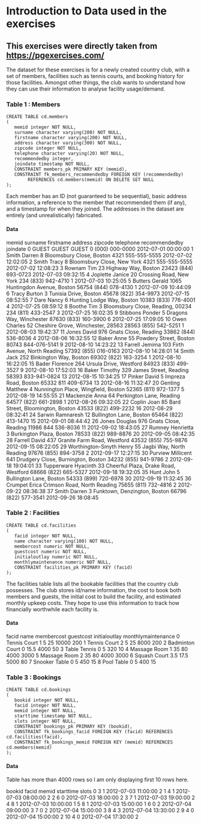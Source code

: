# Introduction to Data used in the exercises
## This exercises were directly taken from https://pgexercises.com/

The dataset for these exercises is for a newly created country club, with a set of members, facilities such as tennis courts, and booking history for those facilities. Amongst other things, the club wants to understand how they can use their information to analyse facility usage/demand. 

### Table 1 : Members

    CREATE TABLE cd.members
    (
       memid integer NOT NULL, 
       surname character varying(200) NOT NULL, 
       firstname character varying(200) NOT NULL, 
       address character varying(300) NOT NULL, 
       zipcode integer NOT NULL, 
       telephone character varying(20) NOT NULL, 
       recommendedby integer,
       joindate timestamp NOT NULL,
       CONSTRAINT members_pk PRIMARY KEY (memid),
       CONSTRAINT fk_members_recommendedby FOREIGN KEY (recommendedby)
            REFERENCES cd.members(memid) ON DELETE SET NULL
    );
          

Each member has an ID (not guaranteed to be sequential), basic address information, a reference to the member that recommended them (if any), and a timestamp for when they joined. The addresses in the dataset are entirely (and unrealistically) fabricated.

#### Data

memid   surname firstname   address zipcode telephone   recommendedby   joindate
0   GUEST   GUEST   GUEST   0   (000) 000-0000      2012-07-01 00:00:00
1   Smith   Darren  8 Bloomsbury Close, Boston  4321    555-555-5555        2012-07-02 12:02:05
2   Smith   Tracy   8 Bloomsbury Close, New York    4321    555-555-5555        2012-07-02 12:08:23
3   Rownam  Tim 23 Highway Way, Boston  23423   (844) 693-0723      2012-07-03 09:32:15
4   Joplette    Janice  20 Crossing Road, New York  234 (833) 942-4710  1   2012-07-03 10:25:05
5   Butters Gerald  1065 Huntingdon Avenue, Boston  56754   (844) 078-4130  1   2012-07-09 10:44:09
6   Tracy   Burton  3 Tunisia Drive, Boston 45678   (822) 354-9973      2012-07-15 08:52:55
7   Dare    Nancy   6 Hunting Lodge Way, Boston 10383   (833) 776-4001  4   2012-07-25 08:59:12
8   Boothe  Tim 3 Bloomsbury Close, Reading, 00234  234 (811) 433-2547  3   2012-07-25 16:02:35
9   Stibbons    Ponder  5 Dragons Way, Winchester   87630   (833) 160-3900  6   2012-07-25 17:09:05
10  Owen    Charles 52 Cheshire Grove, Winchester, 28563    28563   (855) 542-5251  1   2012-08-03 19:42:37
11  Jones   David   976 Gnats Close, Reading    33862   (844) 536-8036  4   2012-08-06 16:32:55
12  Baker   Anne    55 Powdery Street, Boston   80743   844-076-5141    9   2012-08-10 14:23:22
13  Farrell Jemima  103 Firth Avenue, North Reading 57392   (855) 016-0163      2012-08-10 14:28:01
14  Smith   Jack    252 Binkington Way, Boston  69302   (822) 163-3254  1   2012-08-10 16:22:05
15  Bader   Florence    264 Ursula Drive, Westford  84923   (833) 499-3527  9   2012-08-10 17:52:03
16  Baker   Timothy 329 James Street, Reading   58393   833-941-0824    13  2012-08-15 10:34:25
17  Pinker  David   5 Impreza Road, Boston  65332   811 409-6734    13  2012-08-16 11:32:47
20  Genting Matthew 4 Nunnington Place, Wingfield, Boston   52365   (811) 972-1377  5   2012-08-19 14:55:55
21  Mackenzie   Anna    64 Perkington Lane, Reading 64577   (822) 661-2898  1   2012-08-26 09:32:05
22  Coplin  Joan    85 Bard Street, Bloomington, Boston 43533   (822) 499-2232  16  2012-08-29 08:32:41
24  Sarwin  Ramnaresh   12 Bullington Lane, Boston  65464   (822) 413-1470  15  2012-09-01 08:44:42
26  Jones   Douglas 976 Gnats Close, Reading    11986   844 536-8036    11  2012-09-02 18:43:05
27  Rumney  Henrietta   3 Burkington Plaza, Boston  78533   (822) 989-8876  20  2012-09-05 08:42:35
28  Farrell David   437 Granite Farm Road, Westford 43532   (855) 755-9876      2012-09-15 08:22:05
29  Worthington-Smyth   Henry   55 Jagbi Way, North Reading 97676   (855) 894-3758  2   2012-09-17 12:27:15
30  Purview Millicent   641 Drudgery Close, Burnington, Boston  34232   (855) 941-9786  2   2012-09-18 19:04:01
33  Tupperware  Hyacinth    33 Cheerful Plaza, Drake Road, Westford 68666   (822) 665-5327      2012-09-18 19:32:05
35  Hunt    John    5 Bullington Lane, Boston   54333   (899) 720-6978  30  2012-09-19 11:32:45
36  Crumpet Erica   Crimson Road, North Reading 75655   (811) 732-4816  2   2012-09-22 08:36:38
37  Smith   Darren  3 Funktown, Denzington, Boston  66796   (822) 577-3541      2012-09-26 18:08:45


### Table 2 : Facilities

    CREATE TABLE cd.facilities
    (
       facid integer NOT NULL, 
       name character varying(100) NOT NULL, 
       membercost numeric NOT NULL, 
       guestcost numeric NOT NULL, 
       initialoutlay numeric NOT NULL, 
       monthlymaintenance numeric NOT NULL, 
       CONSTRAINT facilities_pk PRIMARY KEY (facid)
    );
          

The facilities table lists all the bookable facilities that the country club possesses. The club stores id/name information, the cost to book both members and guests, the initial cost to build the facility, and estimated monthly upkeep costs. They hope to use this information to track how financially worthwhile each facility is.

#### Data

facid   name    membercost  guestcost   initialoutlay   monthlymaintenance
0   Tennis Court 1  5   25  10000   200
1   Tennis Court 2  5   25  8000    200
2   Badminton Court 0   15.5    4000    50
3   Table Tennis    0   5   320 10
4   Massage Room 1  35  80  4000    3000
5   Massage Room 2  35  80  4000    3000
6   Squash Court    3.5 17.5    5000    80
7   Snooker Table   0   5   450 15
8   Pool Table  0   5   400 15


### Table 3 : Bookings

    CREATE TABLE cd.bookings
    (
       bookid integer NOT NULL, 
       facid integer NOT NULL, 
       memid integer NOT NULL, 
       starttime timestamp NOT NULL,
       slots integer NOT NULL,
       CONSTRAINT bookings_pk PRIMARY KEY (bookid),
       CONSTRAINT fk_bookings_facid FOREIGN KEY (facid) REFERENCES cd.facilities(facid),
       CONSTRAINT fk_bookings_memid FOREIGN KEY (memid) REFERENCES cd.members(memid)
    );


#### Data

Table has more than 4000 rows so I am only displaying first 10 rows here.

bookid  facid   memid   starttime   slots
0   3   1   2012-07-03 11:00:00 2
1   4   1   2012-07-03 08:00:00 2
2   6   0   2012-07-03 18:00:00 2
3   7   1   2012-07-03 19:00:00 2
4   8   1   2012-07-03 10:00:00 1
5   8   1   2012-07-03 15:00:00 1
6   0   2   2012-07-04 09:00:00 3
7   0   2   2012-07-04 15:00:00 3
8   4   3   2012-07-04 13:30:00 2
9   4   0   2012-07-04 15:00:00 2
10  4   0   2012-07-04 17:30:00 2
